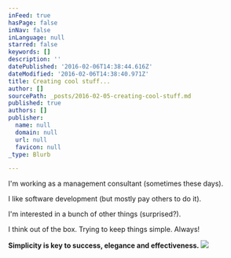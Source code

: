 ```yaml
---
inFeed: true
hasPage: false
inNav: false
inLanguage: null
starred: false
keywords: []
description: ''
datePublished: '2016-02-06T14:38:44.616Z'
dateModified: '2016-02-06T14:38:40.971Z'
title: Creating cool stuff...
author: []
sourcePath: _posts/2016-02-05-creating-cool-stuff.md
published: true
authors: []
publisher:
  name: null
  domain: null
  url: null
  favicon: null
_type: Blurb

---
```

I'm working as a management consultant (sometimes these days).

I like software development (but mostly pay others to do it).

I'm interested in a bunch of other things (surprised?).

I think out of the box. Trying to keep things simple. Always!

**Simplicity is key to success, elegance and effectiveness.**
![](https://the-grid-user-content.s3-us-west-2.amazonaws.com/30312668-7bdd-4909-bb1d-398735f262b7.png)